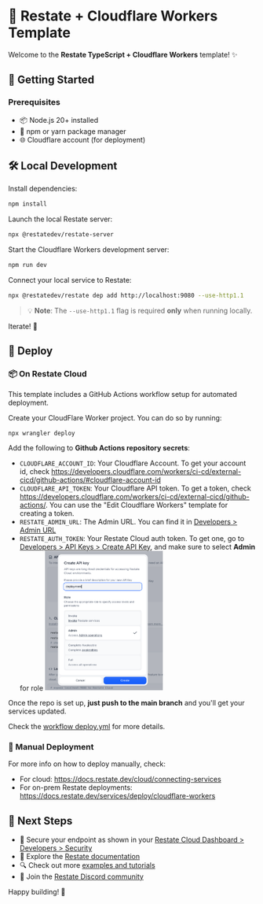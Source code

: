 # 🚀 Restate + Cloudflare Workers Template

Welcome to the **Restate TypeScript + Cloudflare Workers** template! ✨

## 🏁 Getting Started

### Prerequisites

- 📦 Node.js 20+ installed
- 🔧 npm or yarn package manager
- 🌐 Cloudflare account (for deployment)

## 🛠️ Local Development

Install dependencies:

```bash
npm install
```

Launch the local Restate server:

```bash
npx @restatedev/restate-server
```

Start the Cloudflare Workers development server:

```bash
npm run dev
```

Connect your local service to Restate:

```bash
npx @restatedev/restate dep add http://localhost:9080 --use-http1.1
```

> 💡 **Note**: The `--use-http1.1` flag is required **only** when running locally.

Iterate! 🔧

## 🚀 Deploy

### 📦 On Restate Cloud

This template includes a GitHub Actions workflow setup for automated deployment.

Create your CloudFlare Worker project. You can do so by running:

```shell
npx wrangler deploy
```

Add the following to **Github Actions repository secrets**:

- `CLOUDFLARE_ACCOUNT_ID`: Your Cloudflare Account. To get your account id, check https://developers.cloudflare.com/workers/ci-cd/external-cicd/github-actions/#cloudflare-account-id
- `CLOUDFLARE_API_TOKEN`: Your Cloudflare API token. To get a token, check https://developers.cloudflare.com/workers/ci-cd/external-cicd/github-actions/. You can use the "Edit Cloudflare Workers" template for creating a token.
- `RESTATE_ADMIN_URL`: The Admin URL. You can find it in [Developers > Admin URL](https://cloud.restate.dev/to/developers/integration#admin)
- `RESTATE_AUTH_TOKEN`: Your Restate Cloud auth token. To get one, go to [Developers > API Keys > Create API Key](https://cloud.restate.dev?createApiKey=true&createApiKeyDescription=deployment-key&createApiKeyRole=rst:role::AdminAccess), and make sure to select **Admin** for role
  <img src="https://raw.githubusercontent.com/restatedev/docs-restate/refs/heads/main/docs/img/services/deploy/deployment-token.png" style="width:50%;height:50%;" />

Once the repo is set up, **just push to the main branch** and you'll get your services updated.

Check the [workflow deploy.yml](.github/workflows/deploy.yml) for more details.

### 🔧 Manual Deployment

For more info on how to deploy manually, check:

- For cloud: https://docs.restate.dev/cloud/connecting-services
- For on-prem Restate deployments: https://docs.restate.dev/services/deploy/cloudflare-workers

## 🎯 Next Steps

- 🔐 Secure your endpoint as shown in your [Restate Cloud Dashboard > Developers > Security](https://cloud.restate.dev/to/developers/integration#security)
- 📖 Explore the [Restate documentation](https://docs.restate.dev)
- 🔍 Check out more [examples and tutorials](https://github.com/restatedev/examples)
- 💬 Join the [Restate Discord community](https://discord.gg/skW3AZ6uGd)

Happy building! 🎉
